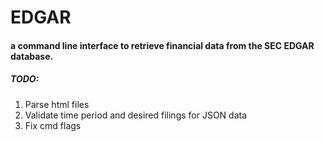 # EDGAR
#### a command line interface to retrieve financial data from the SEC EDGAR database.


##### TODO:
1. Parse html files
2. Validate time period and desired filings for JSON data
3. Fix cmd flags